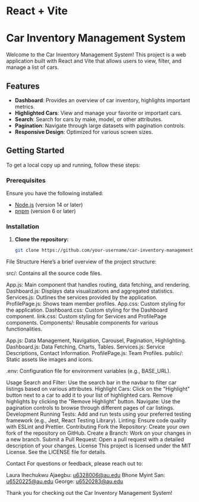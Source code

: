 # React + Vite

# Car Inventory Management System

Welcome to the Car Inventory Management System! This project is a web application built with React and Vite that allows users to view, filter, and manage a list of cars.

## Features

- **Dashboard**: Provides an overview of car inventory, highlights important metrics.
- **Highlighted Cars**: View and manage your favorite or important cars.
- **Search**: Search for cars by make, model, or other attributes.
- **Pagination**: Navigate through large datasets with pagination controls.
- **Responsive Design**: Optimized for various screen sizes.

## Getting Started

To get a local copy up and running, follow these steps:

### Prerequisites

Ensure you have the following installed:

- [Node.js](https://nodejs.org/) (version 14 or later)
- [pnpm](https://pnpm.io/) (version 6 or later)

### Installation

1. **Clone the repository:**

   ```bash
   git clone https://github.com/your-username/car-inventory-management.git
   ```

File Structure
Here’s a brief overview of the project structure:

src/: Contains all the source code files.

App.js: Main component that handles routing, data fetching, and rendering.
Dashboard.js: Displays data visualizations and aggregated statistics.
Services.js: Outlines the services provided by the application.
ProfilePage.js: Shows team member profiles.
App.css: Custom styling for the application.
Dashboard.css: Custom styling for the Dashboard component.
link.css: Custom styling for Services and ProfilePage components.
Components/: Reusable components for various functionalities.

App.js: Data Management, Navigation, Carousel, Pagination, Highlighting.
Dashboard.js: Data Fetching, Charts, Tables.
Services.js: Service Descriptions, Contact Information.
ProfilePage.js: Team Profiles.
public/: Static assets like images and icons.

.env: Configuration file for environment variables (e.g., BASE_URL).

Usage
Search and Filter: Use the search bar in the navbar to filter car listings based on various attributes.
Highlight Cars: Click on the "Highlight" button next to a car to add it to your list of highlighted cars. Remove highlights by clicking the "Remove Highlight" button.
Navigate: Use the pagination controls to browse through different pages of car listings.
Development
Running Tests: Add and run tests using your preferred testing framework (e.g., Jest, React Testing Library).
Linting: Ensure code quality with ESLint and Prettier.
Contributing
Fork the Repository: Create your own fork of the repository on GitHub.
Create a Branch: Work on your changes in a new branch.
Submit a Pull Request: Open a pull request with a detailed description of your changes.
License
This project is licensed under the MIT License. See the LICENSE file for details.

Contact
For questions or feedback, please reach out to:

Laura Ihechukwu Ajaegbu: u6328006@au.edu
Bhone Myint San: u6520225@au.edu
George: u6520283@au.edu

Thank you for checking out the Car Inventory Management System!
